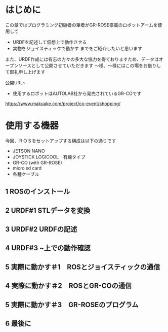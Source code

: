 # はじめに
この章ではプログラミング初級者の筆者がGR-ROSE搭載のロボットアームを使用して
+ URDFを記述して仮想上で動作させる
+ 実物をジョイスティックで動かす
までをご紹介したいと思います

また、URDF作成には有志の方々の多大な協力を得ておりますため、データはオープンソースとして公開させていただきます
～様、～様にはこの場をお借りして御礼申し上げます

公開URL~

+ 使用するロボットはAUTOLAB社から発売されているGR-COです

https://www.makuake.com/project/co-event/shopping/ 

# 使用する機器
今回、ＲＯＳをセットアップする構成は以下の通りです
+ JETSON NANO
+ JOYSTICK LOGICOOL　有線タイプ
+ GR-CO (with GR-ROSE)
+ micro sd card
+ 各種ケーブル

## 1 ROSのインストール
## 2 URDF#1 STLデータを変換
## 3 URDF#2 URDFの記述
## 4 URDF#3 ~上での動作確認
## 5 実際に動かす＃1　ROSとジョイスティックの通信
## 4 実際に動かす＃2　ROSとGR-COの通信
## 5 実際に動かす＃3　GR-ROSEのプログラム
## 6 最後に

